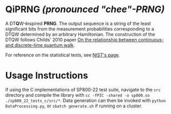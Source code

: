 # QiPRNG *(pronounced "chee"-PRNG)*
A DT**Q**W-**i**nspired **PRNG**. The output sequence is a string of the least significant bits from the measurement probabilities corresponding to a DTQW determined by an arbitrary Hamiltonian. The construction of the DTQW follows Childs' 2010 paper [On the relationship between continuous-and discrete-time quantum walk](https://link.springer.com/article/10.1007/s00220-009-0930-1).

For reference on the statistical tests, see [NIST's page](https://www.nist.gov/publications/statistical-test-suite-random-and-pseudorandom-number-generators-cryptographic).

# Usage Instructions

If using the C implementations of SP800-22 test suite, navigate to the ```src``` directory and compile the library with ```cc -fPIC -shared -o sp800.so ./sp800_22_tests_c/src/*```. Data generation can then be invoked with ```python DataProcessing.py```, or ```sbatch generate.sh``` if running on a cluster.
